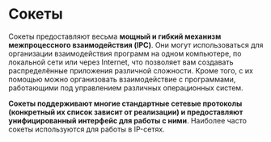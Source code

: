 # Сокеты

Сокеты предоставляют весьма **мощный и гибкий механизм межпроцессного взаимодействия (IPC)**. Они могут использоваться для организации взаимодействия программ на одном компьютере, по локальной сети или через Internet, что позволяет вам создавать распределённые приложения различной сложности. Кроме того, с их помощью можно организовать взаимодействие с программами, работающими под управлением различных операционных систем.

**Сокеты поддерживают многие стандартные сетевые протоколы (конкретный их список зависит от реализации) и предоставляют унифицированный интерфейс для работы с ними**. Наиболее часто сокеты используются для работы в IP-сетях.

<!-- _footer: Шаргин А. Программирование сокетов в Linux. [Электронный ресурс]. URL: https://rsdn.org/article/unix/sockets.xml (дата обращения: 23.03.2020)-->
